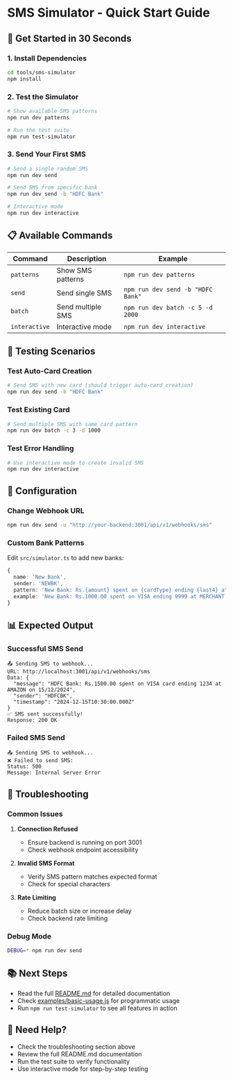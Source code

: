 # SMS Simulator - Quick Start Guide

## 🚀 Get Started in 30 Seconds

### 1. Install Dependencies
```bash
cd tools/sms-simulator
npm install
```

### 2. Test the Simulator
```bash
# Show available SMS patterns
npm run dev patterns

# Run the test suite
npm run test-simulator
```

### 3. Send Your First SMS
```bash
# Send a single random SMS
npm run dev send

# Send SMS from specific bank
npm run dev send -b "HDFC Bank"

# Interactive mode
npm run dev interactive
```

## 📋 Available Commands

| Command | Description | Example |
|---------|-------------|---------|
| `patterns` | Show SMS patterns | `npm run dev patterns` |
| `send` | Send single SMS | `npm run dev send -b "HDFC Bank"` |
| `batch` | Send multiple SMS | `npm run dev batch -c 5 -d 2000` |
| `interactive` | Interactive mode | `npm run dev interactive` |

## 🧪 Testing Scenarios

### Test Auto-Card Creation
```bash
# Send SMS with new card (should trigger auto-card creation)
npm run dev send -b "HDFC Bank"
```

### Test Existing Card
```bash
# Send multiple SMS with same card pattern
npm run dev batch -c 3 -d 1000
```

### Test Error Handling
```bash
# Use interactive mode to create invalid SMS
npm run dev interactive
```

## 🔧 Configuration

### Change Webhook URL
```bash
npm run dev send -u "http://your-backend:3001/api/v1/webhooks/sms"
```

### Custom Bank Patterns
Edit `src/simulator.ts` to add new banks:
```typescript
{
  name: 'New Bank',
  sender: 'NEWBK',
  pattern: 'New Bank: Rs.{amount} spent on {cardType} ending {last4} at {merchant} on {date}',
  example: 'New Bank: Rs.1000.00 spent on VISA ending 9999 at MERCHANT on 01/01/2024'
}
```

## 📊 Expected Output

### Successful SMS Send
```
📤 Sending SMS to webhook...
URL: http://localhost:3001/api/v1/webhooks/sms
Data: {
  "message": "HDFC Bank: Rs.1500.00 spent on VISA card ending 1234 at AMAZON on 15/12/2024",
  "sender": "HDFCBK",
  "timestamp": "2024-12-15T10:30:00.000Z"
}
✅ SMS sent successfully!
Response: 200 OK
```

### Failed SMS Send
```
📤 Sending SMS to webhook...
❌ Failed to send SMS:
Status: 500
Message: Internal Server Error
```

## 🚨 Troubleshooting

### Common Issues

1. **Connection Refused**
   - Ensure backend is running on port 3001
   - Check webhook endpoint accessibility

2. **Invalid SMS Format**
   - Verify SMS pattern matches expected format
   - Check for special characters

3. **Rate Limiting**
   - Reduce batch size or increase delay
   - Check backend rate limiting

### Debug Mode
```bash
DEBUG=* npm run dev send
```

## 📚 Next Steps

- Read the full [README.md](README.md) for detailed documentation
- Check [examples/basic-usage.js](examples/basic-usage.js) for programmatic usage
- Run `npm run test-simulator` to see all features in action

## 🤝 Need Help?

- Check the troubleshooting section above
- Review the full README.md documentation
- Run the test suite to verify functionality
- Use interactive mode for step-by-step testing 